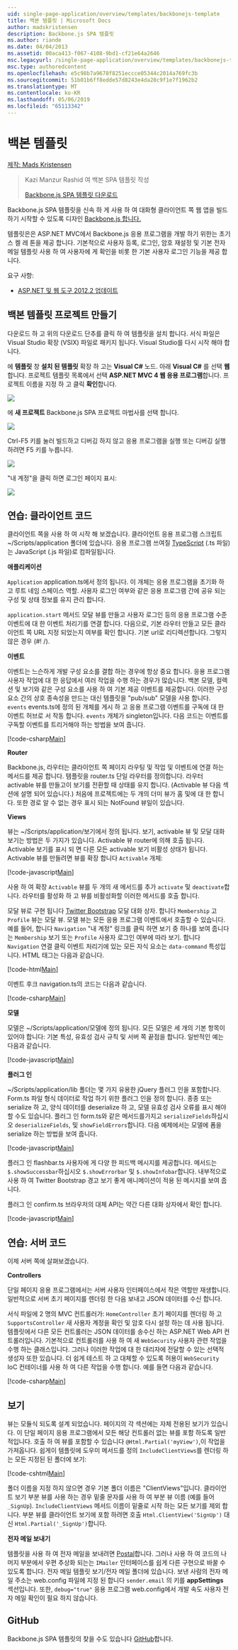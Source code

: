 ```yaml
---
uid: single-page-application/overview/templates/backbonejs-template
title: 백본 템플릿 | Microsoft Docs
author: madskristensen
description: Backbone.js SPA 템플릿
ms.author: riande
ms.date: 04/04/2013
ms.assetid: 00aca413-f067-4108-9bd1-cf21e64a2646
msc.legacyurl: /single-page-application/overview/templates/backbonejs-template
msc.type: authoredcontent
ms.openlocfilehash: e5c98b7a9678f8251eccce05344c2014a769fc3b
ms.sourcegitcommit: 51b01b6ff8edde57d8243e4da28c9f1e7f1962b2
ms.translationtype: MT
ms.contentlocale: ko-KR
ms.lasthandoff: 05/06/2019
ms.locfileid: "65113342"
---
```

# <a name="backbone-template"></a>백본 템플릿

[제작: Mads Kristensen](https://github.com/madskristensen)

> Kazi Manzur Rashid 여 백본 SPA 템플릿 작성
> 
> [Backbone.js SPA 템플릿 다운로드](https://go.microsoft.com/fwlink/?LinkId=293631)

Backbone.js SPA 템플릿을 신속 하 게 사용 하 여 대화형 클라이언트 쪽 웹 앱을 빌드하기 시작할 수 있도록 디자인 [Backbone.js 합니다.](http://backbonejs.org/)

템플릿은은 ASP.NET MVC에서 Backbone.js 응용 프로그램을 개발 하기 위한는 초기 스 켈 레 톤을 제공 합니다. 기본적으로 사용자 등록, 로그인, 암호 재설정 및 기본 전자 메일 템플릿 사용 하 여 사용자에 게 확인을 비롯 한 기본 사용자 로그인 기능을 제공 합니다.

요구 사항:

- [ASP.NET 및 웹 도구 2012.2 업데이트](https://go.microsoft.com/fwlink/?LinkId=282650)

## <a name="create-a-backbone-template-project"></a>백본 템플릿 프로젝트 만들기

다운로드 하 고 위의 다운로드 단추를 클릭 하 여 템플릿을 설치 합니다. 서식 파일은 Visual Studio 확장 (VSIX) 파일로 패키지 됩니다. Visual Studio를 다시 시작 해야 합니다.

에 **템플릿** 창 **설치 된 템플릿** 확장 하 고는 **Visual C#** 노드. 아래 **Visual C#** 를 선택 **웹**합니다. 프로젝트 템플릿 목록에서 선택 **ASP.NET MVC 4 웹 응용 프로그램**합니다. 프로젝트 이름을 지정 하 고 클릭 **확인**합니다.

![](backbonejs-template/_static/image1.png)

에 **새 프로젝트** Backbone.js SPA 프로젝트 마법사를 선택 합니다.

![](backbonejs-template/_static/image2.png)

Ctrl-F5 키를 눌러 빌드하고 디버깅 하지 않고 응용 프로그램을 실행 또는 디버깅 실행 하려면 F5 키를 누릅니다.

![](backbonejs-template/_static/image3.png)

"내 계정"을 클릭 하면 로그인 페이지 표시:

![](backbonejs-template/_static/image4.png)

## <a name="walkthrough-client-code"></a>연습: 클라이언트 코드

클라이언트 쪽을 사용 하 여 시작 해 보겠습니다. 클라이언트 응용 프로그램 스크립트 ~/Scripts/application 폴더에 있습니다. 응용 프로그램 쓰여질 [TypeScript](http://www.typescriptlang.org/) (.ts 파일)는 JavaScript (.js 파일)로 컴파일됩니다.

**애플리케이션**

`Application` application.ts에서 정의 됩니다. 이 개체는 응용 프로그램을 초기화 하 고 루트 네임 스페이스 역할. 사용자 로그인 여부와 같은 응용 프로그램 간에 공유 되는 구성 및 상태 정보를 유지 관리 합니다.

`application.start` 메서드 모달 뷰를 만들고 사용자 로그인 등의 응용 프로그램 수준 이벤트에 대 한 이벤트 처리기를 연결 합니다. 다음으로, 기본 라우터 만들고 모든 클라이언트 쪽 URL 지정 되었는지 여부를 확인 합니다. 기본 url로 리디렉션합니다. 그렇지 않은 경우 (#! /).

**이벤트**

이벤트는 느슨하게 개발 구성 요소를 결합 하는 경우에 항상 중요 합니다. 응용 프로그램 사용자 작업에 대 한 응답에서 여러 작업을 수행 하는 경우가 많습니다. 백본 모델, 컬렉션 및 보기와 같은 구성 요소를 사용 하 여 기본 제공 이벤트를 제공합니다. 이러한 구성 요소 간의 상호 종속성을 만드는 대신 템플릿을 "pub/sub" 모델을 사용 합니다. `events` events.ts에 정의 된 개체를 게시 하 고 응용 프로그램 이벤트를 구독에 대 한 이벤트 허브로 서 작동 합니다. `events` 개체가 singleton입니다. 다음 코드는 이벤트를 구독할 이벤트를 트리거해야 하는 방법을 보여 줍니다.

[!code-csharp[Main](backbonejs-template/samples/sample1.cs)]

**Router**

Backbone.js, 라우터는 클라이언트 쪽 페이지 라우팅 및 작업 및 이벤트에 연결 하는 메서드를 제공 합니다. 템플릿을 router.ts 단일 라우터를 정의합니다. 라우터 activable 뷰를 만들고이 보기를 전환할 때 상태를 유지 합니다. (Activable 뷰 다음 섹션에 설명 되어 있습니다.) 처음에 프로젝트에는 두 개의 더미 뷰가 홈 및에 대 한 합니다. 또한 경로 알 수 없는 경우 표시 되는 NotFound 뷰일이 있습니다.

**Views**

뷰는 ~/Scripts/application/보기에서 정의 됩니다. 보기, activable 뷰 및 모달 대화 보기는 방법은 두 가지가 있습니다. Activable 뷰 router에 의해 호출 됩니다. Activable 보기를 표시 되 면 다른 모든 activable 보기 비활성 상태가 됩니다. Activable 뷰를 만들려면 뷰를 확장 합니다 `Activable` 개체:

[!code-javascript[Main](backbonejs-template/samples/sample2.js)]

사용 하 여 확장 `Activable` 뷰를 두 개의 새 메서드를 추가 `activate` 및 `deactivate`합니다. 라우터를 활성화 하 고 뷰를 비활성화할 이러한 메서드를 호출 합니다.

모달 뷰로 구현 됩니다 [Twitter Bootstrap](http://twitter.github.com/bootstrap/) 모달 대화 상자. 합니다 `Membership` 고 `Profile` 뷰는 모달 뷰. 모델 뷰는 모든 응용 프로그램 이벤트에서 호출할 수 있습니다. 예를 들어, 합니다 `Navigation` "내 계정" 링크를 클릭 하면 보기 중 하나를 보여 줍니다는 `Membership` 보기 또는 `Profile` 사용자 로그인 여부에 따라 보기. 합니다 `Navigation` 연결 클릭 이벤트 처리기에 있는 모든 자식 요소는 `data-command` 특성입니다. HTML 태그는 다음과 같습니다.

[!code-html[Main](backbonejs-template/samples/sample3.html)]

이벤트 후크 navigation.ts의 코드는 다음과 같습니다.

[!code-csharp[Main](backbonejs-template/samples/sample4.cs)]

**모델**

모델은 ~/Scripts/application/모델에 정의 됩니다. 모든 모델은 세 개의 기본 항목이 있어야 합니다: 기본 특성, 유효성 검사 규칙 및 서버 쪽 끝점을 합니다. 일반적인 예는 다음과 같습니다.

[!code-javascript[Main](backbonejs-template/samples/sample5.js)]

**플러그 인**

~/Scripts/application/lib 폴더는 몇 가지 유용한 jQuery 플러그 인을 포함합니다. Form.ts 파일 형식 데이터로 작업 하기 위한 플러그 인을 정의 합니다. 종종 또는 serialize 하 고, 양식 데이터를 deserialize 하 고, 모델 유효성 검사 오류를 표시 해야 할 수도 있습니다. 플러그 인 form.ts와 같은 메서드를가지고 `serializeFields`하십시오 `deserializeFields`, 및 `showFieldErrors`합니다. 다음 예제에서는 모델에 폼을 serialize 하는 방법을 보여 줍니다.

[!code-javascript[Main](backbonejs-template/samples/sample6.js)]

플러그 인 flashbar.ts 사용자에 게 다양 한 피드백 메시지를 제공합니다. 메서드는 `$.showSuccessbar`하십시오 `$.showErrorbar` 및 `$.showInfobar`합니다. 내부적으로 사용 하 여 Twitter Bootstrap 경고 보기 좋게 애니메이션이 적용 된 메시지를 보여 줍니다.

플러그 인 confirm.ts 브라우저의 대체 API는 약간 다른 대화 상자에서 확인 합니다.

[!code-javascript[Main](backbonejs-template/samples/sample7.js)]

## <a name="walkthrough-server-code"></a>연습: 서버 코드

이제 서버 쪽에 살펴보겠습니다.

**Controllers**

단일 페이지 응용 프로그램에서는 서버 사용자 인터페이스에서 작은 역할만 재생합니다. 일반적으로 서버 초기 페이지를 렌더링 한 다음 보내고 JSON 데이터를 수신 합니다.

서식 파일에 2 명의 MVC 컨트롤러가: `HomeController` 초기 페이지를 렌더링 하 고 `SupportsController` 새 사용자 계정을 확인 및 암호 다시 설정 하는 데 사용 됩니다. 템플릿에서 다른 모든 컨트롤러는 JSON 데이터를 송수신 하는 ASP.NET Web API 컨트롤러입니다. 기본적으로 컨트롤러를 사용 하 여 새 `WebSecurity` 사용자 관련 작업을 수행 하는 클래스입니다. 그러나 이러한 작업에 대 한 대리자에 전달할 수 있는 선택적 생성자 또한 있습니다. 더 쉽게 테스트 하 고 대체할 수 있도록 허용이 `WebSecurity` IoC 컨테이너를 사용 하 여 다른 작업을 수행 합니다. 예를 들면 다음과 같습니다.

[!code-csharp[Main](backbonejs-template/samples/sample8.cs)]

## <a name="views"></a>보기

뷰는 모듈식 되도록 설계 되었습니다. 페이지의 각 섹션에는 자체 전용된 보기가 있습니다. 이 단일 페이지 응용 프로그램에서 모든 해당 컨트롤러 없는 뷰를 포함 하도록 일반적입니다. 호출 하 여 뷰를 포함할 수 있습니다 `@Html.Partial('myView')`,이 작업을 가져옵니다. 쉽게이 템플릿에 도우미 메서드를 정의 `IncludeClientViews`를 렌더링 하는 모든 지정된 된 폴더에 보기:

[!code-cshtml[Main](backbonejs-template/samples/sample9.cshtml)]

폴더 이름을 지정 하지 않으면 경우 기본 폴더 이름은 "ClientViews"입니다. 클라이언트 보기 부분 뷰를 사용 하는 경우 밑줄 문자를 사용 하 여 부분 뷰 이름 (예를 들어 `_SignUp`). `IncludeClientViews` 메서드 이름이 밑줄로 시작 하는 모든 보기를 제외 합니다. 부분 뷰를 클라이언트 보기에 포함 하려면 호출 `Html.ClientView('SignUp')` 대신 `Html.Partial('_SignUp')`합니다.

**전자 메일 보내기**

템플릿을 사용 하 여 전자 메일을 보내려면 [Postal](http://aboutcode.net/postal)합니다. 그러나 사용 하 여 코드의 나머지 부분에서 우편 추상화 되는는 `IMailer` 인터페이스를 쉽게 다른 구현으로 바꿀 수 있도록 합니다. 전자 메일 템플릿 보기/전자 메일 폴더에 있습니다. 보낸 사람의 전자 메일 주소는 web.config 파일에 지정 된 합니다 `sender.email` 의 키를 **appSettings** 섹션입니다. 또한, `debug="true"` 응용 프로그램 web.config에서 개발 속도 사용자 전자 메일 확인이 필요 하지 않습니다.

## <a name="github"></a>GitHub

Backbone.js SPA 템플릿의 찾을 수도 있습니다 [GitHub](https://github.com/kazimanzurrashid/AspNetMvcBackboneJsSpa)합니다.
